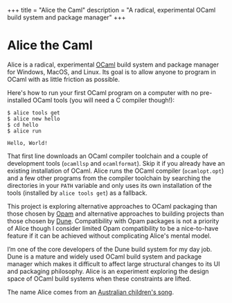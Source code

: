 +++
title = "Alice the Caml"
description = "A radical, experimental OCaml build system and package manager"
+++

# Alice the Caml

Alice is a radical, experimental [OCaml](https://ocaml.org/) build system and
package manager for Windows, MacOS, and Linux. Its goal is to allow anyone to
program in OCaml with as little friction as possible.

Here's how to run your first OCaml program on a computer with no pre-installed
OCaml tools (you will need a C compiler though!):
```
$ alice tools get
$ alice new hello
$ cd hello
$ alice run

Hello, World!
```

That first line downloads an OCaml compiler toolchain and a couple of
development tools (`ocamllsp` and `ocamlformat`). Skip it if you already have an
existing installation of OCaml. Alice runs the OCaml compiler (`ocamlopt.opt`)
and a few other programs from the compiler toolchain by searching the
directories in your `PATH` variable and only uses its own installation of the
tools (installed by `alice tools get`) as a fallback.

This project is exploring alternative approaches to OCaml packaging than those
chosen by [Opam](https://github.com/ocaml/opam) and alternative approaches to
building projects than those chosen by [Dune](https://github.com/ocaml/dune).
Compatibility with Opam packages is not a priority of Alice though I consider
limited Opam compatibility to be a nice-to-have feature if it can be achieved
without complicating Alice's mental model.

I’m one of the core developers of the Dune build system for my day job. Dune is
a mature and widely used OCaml build system and package manager which makes it
difficult to affect large structural changes to its UI and packaging philosophy.
Alice is an experiment exploring the design space of OCaml build systems when
these constraints are lifted.

The name Alice comes from an [Australian children's song](https://www.youtube.com/watch?v=XM7Jnetdf0I).
